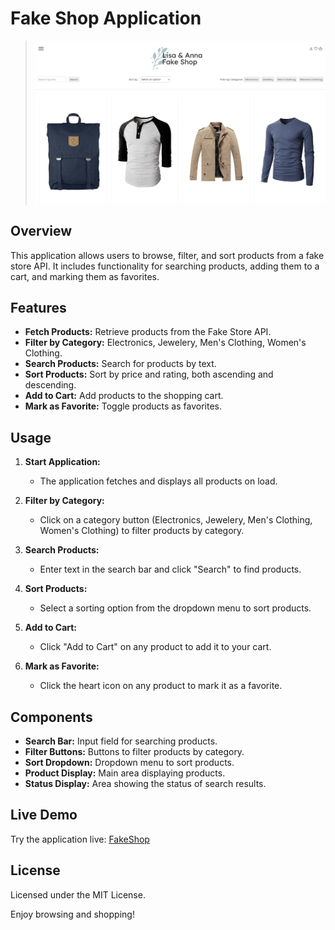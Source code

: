 # Fake Shop Application

> ![Preview screenshot](./src/assets/preview_FakeShop.png)

## Overview
This application allows users to browse, filter, and sort products from a fake store API. It includes functionality for searching products, adding them to a cart, and marking them as favorites.

## Features
- **Fetch Products:** Retrieve products from the Fake Store API.
- **Filter by Category:** Electronics, Jewelery, Men's Clothing, Women's Clothing.
- **Search Products:** Search for products by text.
- **Sort Products:** Sort by price and rating, both ascending and descending.
- **Add to Cart:** Add products to the shopping cart.
- **Mark as Favorite:** Toggle products as favorites.

## Usage
1. **Start Application:**
   - The application fetches and displays all products on load.

2. **Filter by Category:**
   - Click on a category button (Electronics, Jewelery, Men's Clothing, Women's Clothing) to filter products by category.

3. **Search Products:**
   - Enter text in the search bar and click "Search" to find products.

4. **Sort Products:**
   - Select a sorting option from the dropdown menu to sort products.

5. **Add to Cart:**
   - Click "Add to Cart" on any product to add it to your cart.

6. **Mark as Favorite:**
   - Click the heart icon on any product to mark it as a favorite.

## Components
- **Search Bar:** Input field for searching products.
- **Filter Buttons:** Buttons to filter products by category.
- **Sort Dropdown:** Dropdown menu to sort products.
- **Product Display:** Main area displaying products.
- **Status Display:** Area showing the status of search results.

## Live Demo
Try the application live: [FakeShop](https://lisayl1688.github.io/FakeShop/)

## License
Licensed under the MIT License.

Enjoy browsing and shopping!

